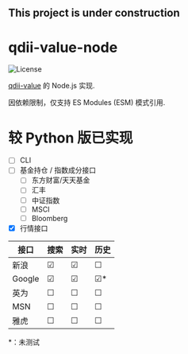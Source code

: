 This project is under construction
------

# qdii-value-node

![License](https://img.shields.io/github/license/xiaopc/qdii-value-node)

[qdii-value](https://github.com/xiaopc/qdii-value) 的 Node.js 实现.

因依赖限制，仅支持 ES Modules (ESM) 模式引用.

# 较 Python 版已实现

- [ ] CLI
- [ ] 基金持仓 / 指数成分接口
    - [ ] 东方财富/天天基金
    - [ ] 汇丰
    - [ ] 中证指数
    - [ ] MSCI
    - [ ] Bloomberg
- [x] 行情接口

| 接口   | 搜索 | 实时 | 历史 |
|-------|------|------|------|
| 新浪   |  ☑  |  ☑  |  ☐  |
| Google |  ☑  |  ☑  |  ☑* |
| 英为   |  ☐  |  ☐  |  ☐  |
| MSN    |  ☐  |  ☐  |  ☐  |
| 雅虎   |  ☐  |  ☐  |  ☐  |

\*：未测试